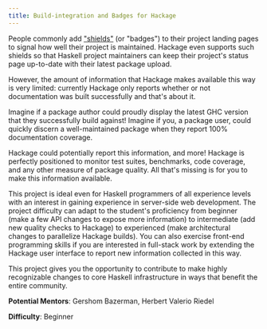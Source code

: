 ```yaml
---
title: Build-integration and Badges for Hackage
---
```


People commonly add ["shields"](https://github.com/badges/shields) (or "badges")
to their project landing pages to signal how well their project is maintained.
Hackage even supports such shields so that Haskell project maintainers can
keep their project's status page up-to-date with their latest package upload.

However, the amount of information that Hackage makes available this way is very
limited: currently Hackage only reports whether or not documentation was built
successfully and that's about it.

Imagine if a package author could proudly display the latest GHC version that
they successfully build against!  Imagine if you, a package user, could quickly
discern a well-maintained package when they report 100% documentation coverage.

Hackage could potentially report this information, and more!  Hackage is
perfectly positioned to monitor test suites, benchmarks, code coverage, and any
other measure of package quality.  All that's missing is for you to make this
information available.

This project is ideal even for Haskell programmers of all experience levels
with an interest in gaining experience in server-side web development.  The
project difficulty can adapt to the student's proficiency from beginner (make a
few API changes to expose more information) to intermediate (add new quality
checks to Hackage) to experienced (make architectural changes to parallelize
Hackage builds).  You can also exercise front-end programming skills if you are
interested in full-stack work by extending the Hackage user interface to report
new information collected in this way.

This project gives you the opportunity to contribute to make highly recognizable
changes to core Haskell infrastructure in ways that benefit the entire
community.

**Potential Mentors**: Gershom Bazerman, Herbert Valerio Riedel

**Difficulty**: Beginner
